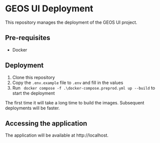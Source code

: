 # GEOS UI Deployment

This repository manages the deployment of the GEOS UI project.

## Pre-requisites
- Docker

## Deployment
1. Clone this repository
2. Copy the `.env.example` file to `.env` and fill in the values
3. Run ` docker compose -f .\docker-compose.preprod.yml up --build` to start the deployment

The first time it will take a long time to build the images. Subsequent deployments will be faster.

## Accessing the application
The application will be available at http://localhost.
